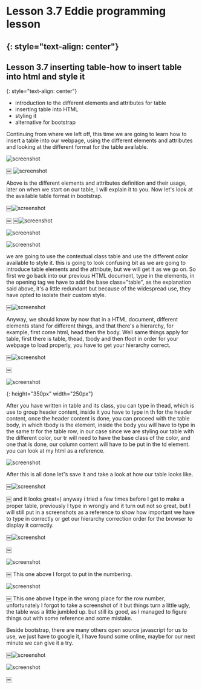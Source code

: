 # Lesson 3.7 Eddie programming lesson
{: style="text-align: center"}
-------------------------------------

## Lesson 3.7 inserting table-how to insert table into html and style it
{: style="text-align: center"}

- introduction to the different elements and attributes for table
- inserting table into HTML
- styling it
- alternative for bootstrap

Continuing from where we left off, this time we are going to learn how to insert a table into our webpage, using the different elements and attributes and looking at the different format for the table available.

![screenshot][id]

[id]:/images/Lesson3.7/Photo1.png
￼
![screenshot][id1]

[id1]:/images/Lesson3.7/Photo2.png


Above is the different elements and attributes definition and their usage, later on when we start on our table, I will explain it to you.
Now let's look at the available table format in bootstrap.

￼![screenshot][id2]

[id2]:/images/Lesson3.7/Photo3.png
￼
￼![screenshot][id3]

[id3]:/images/Lesson3.7/Photo4.png


![screenshot][id4]

[id4]:/images/Lesson3.7/Photo5.png


![screenshot][id5]

[id5]:/images/Lesson3.7/Photo6.png


we are going to use the contextual class table and use the different color available to style it. this is going to look confusing bit as we are going to introduce table elements and the attribute, but we will get it as we go on.
So first we go back into our previous HTML document, type in the <table> elements, in the opening tag we have to add the base class="table", as the explanation said above, it's a little redundant but because of the widespread use, they have opted to isolate their custom style.

￼![screenshot][id6]

[id6]:/images/Lesson3.7/Photo7.png

Anyway, we should know by now that in a HTML document, different elements stand for different things, and that there's a hierarchy, for example, first come html, head then the body. Well same things apply for table, first there is table, thead, tbody and then tfoot in order for your webpage to load properly, you have to get your hierarchy correct.

￼![screenshot][id7]

[id7]:/images/Lesson3.7/Photo8.png
￼

![screenshot][id8]

[id8]:/images/Lesson3.7/Photo9.png
{: height="350px" width="250px"}


After you have written in table and its class, you can type in thead, which is use to group header content,  inside it you have to type in th for the header content, once the header content is done, you can proceed with the table body, in which tbody is the element, inside the body you will have to type in the same tr for the table row, in our case since we are styling our table with the different color, our tr will need to have the base class of the color, and one that is done, our column content will have to be put in the td element. you can look at my html as a
reference.


![screenshot][id9]

[id9]:/images/Lesson3.7/Photo10.png


 After this is all done let”s save it and take a look at how our table looks like.

￼![screenshot][id10]

[id10]:/images/Lesson3.7/Photo11.png
￼
and it looks great=) anyway i tried a few times before I get to make a proper table, previously I type in wrongly and it turn out not so great, but I will still put in a screenshots as a reference to show how important we have to type in correctly or get our hierarchy correction order for the browser to display it correctly.

￼![screenshot][id11]

[id11]:/images/Lesson3.7/Photo12.png
￼

![screenshot][id12]

[id12]:/images/Lesson3.7/Photo13.png
￼
This one above I forgot to put in the numbering.

![screenshot][id13]

[id13]:/images/Lesson3.7/Photo14.png
￼
This one above I type in the wrong place for the row number, unfortunately I forgot to take a screenshot of it but things turn a little ugly, the table was a little jumbled up. but still its good, as I managed to figure things out with some reference and some mistake.

Beside bootstrap, there are many others open source javascript for us to use, we just have to google it, I have found some online, maybe for our next minute we can give it a try.

￼![screenshot][id14]

[id14]:/images/Lesson3.7/Photo15.png

![screenshot][id15]

[id15]:/images/Lesson3.7/Photo16.png
￼

